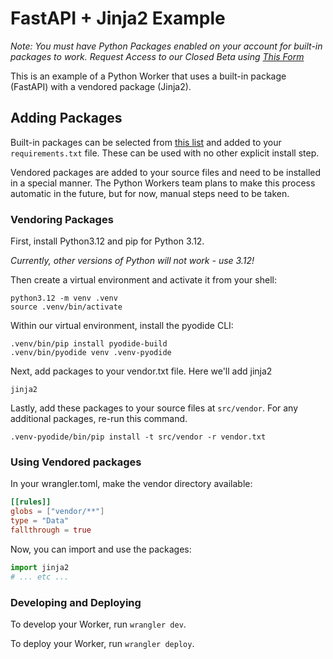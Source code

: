 # FastAPI + Jinja2 Example

*Note: You must have Python Packages enabled on your account for built-in packages to work. Request Access to our Closed Beta using [This Form](https://forms.gle/FcjjhV3YtPyjRPaL8)*

This is an example of a Python Worker that uses a built-in package (FastAPI) with a vendored package (Jinja2).

## Adding Packages

Built-in packages can be selected from [this list](https://developers.cloudflare.com/workers/languages/python/packages/#supported-packages) and added to your `requirements.txt` file. These can be used with no other explicit install step.

Vendored packages are added to your source files and need to be installed in a special manner. The Python Workers team plans to make this process automatic in the future, but for now, manual steps need to be taken.

### Vendoring Packages

First, install Python3.12 and pip for Python 3.12.

*Currently, other versions of Python will not work - use 3.12!*

Then create a virtual environment and activate it from your shell:
```console
python3.12 -m venv .venv
source .venv/bin/activate
```

Within our virtual environment, install the pyodide CLI:
```console
.venv/bin/pip install pyodide-build
.venv/bin/pyodide venv .venv-pyodide
```

Next, add packages to your vendor.txt file. Here we'll add jinja2
```
jinja2
```

Lastly, add these packages to your source files at `src/vendor`. For any additional packages, re-run this command.
```console
.venv-pyodide/bin/pip install -t src/vendor -r vendor.txt
```

### Using Vendored packages

In your wrangler.toml, make the vendor directory available:

```toml
[[rules]]
globs = ["vendor/**"]
type = "Data"
fallthrough = true
```

Now, you can import and use the packages:

```python
import jinja2
# ... etc ...
```

### Developing and Deploying

To develop your Worker, run `wrangler dev`.

To deploy your Worker, run `wrangler deploy`.
